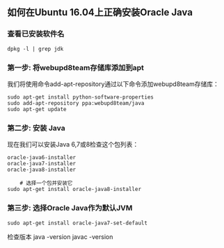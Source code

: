 ## 如何在Ubuntu 16.04上正确安装Oracle Java

### 查看已安装软件名

`dpkg -l | grep jdk`

### 第一步: 将webupd8team存储库添加到apt

我们将使用命令add-apt-repository通过以下命令添加webupd8team存储库：
```
sudo apt-get install python-software-properties
sudo add-apt-repository ppa:webupd8team/java
sudo apt-get update
```


### 第二步: 安装 Java

现在我们可以安装Java 6,7或8检查这个包列表：
```
oracle-java6-installer
oracle-java7-installer
oracle-java8-installer

    # 选择一个包并安装它
sudo apt-get install oracle-java8-installer
```

### 第三步: 选择Oracle Java作为默认JVM
`sudo apt-get install oracle-java7-set-default`

检查版本
java -version
javac -version
